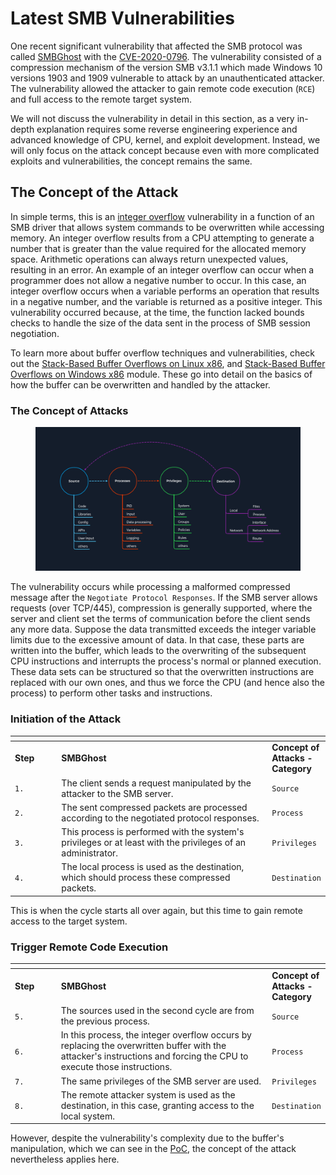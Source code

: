 # Latest SMB Vulnerabilities

One recent significant vulnerability that affected the SMB protocol was called [SMBGhost](https://arista.my.site.com/AristaCommunity/s/article/SMBGhost-Wormable-Vulnerability-Analysis-CVE-2020-0796) with the [CVE-2020-0796](https://msrc.microsoft.com/update-guide/vulnerability/CVE-2020-0796). The vulnerability consisted of a compression mechanism of the version SMB v3.1.1 which made Windows 10 versions 1903 and 1909 vulnerable to attack by an unauthenticated attacker. The vulnerability allowed the attacker to gain remote code execution (`RCE`) and full access to the remote target system.

We will not discuss the vulnerability in detail in this section, as a very in-depth explanation requires some reverse engineering experience and advanced knowledge of CPU, kernel, and exploit development. Instead, we will only focus on the attack concept because even with more complicated exploits and vulnerabilities, the concept remains the same.

## The Concept of the Attack

In simple terms, this is an [integer overflow](https://en.wikipedia.org/wiki/Integer_overflow) vulnerability in a function of an SMB driver that allows system commands to be overwritten while accessing memory. An integer overflow results from a CPU attempting to generate a number that is greater than the value required for the allocated memory space. Arithmetic operations can always return unexpected values, resulting in an error. An example of an integer overflow can occur when a programmer does not allow a negative number to occur. In this case, an integer overflow occurs when a variable performs an operation that results in a negative number, and the variable is returned as a positive integer. This vulnerability occurred because, at the time, the function lacked bounds checks to handle the size of the data sent in the process of SMB session negotiation.

To learn more about buffer overflow techniques and vulnerabilities, check out the [Stack-Based Buffer Overflows on Linux x86](https://academy.hackthebox.com/course/preview/stack-based-buffer-overflows-on-linux-x86), and [Stack-Based Buffer Overflows on Windows x86](https://academy.hackthebox.com/course/preview/stack-based-buffer-overflows-on-windows-x86) module. These go into detail on the basics of how the buffer can be overwritten and handled by the attacker.

### **The Concept of Attacks**

<figure><img src="../../../../.gitbook/assets/image (133).png" alt=""><figcaption></figcaption></figure>

The vulnerability occurs while processing a malformed compressed message after the `Negotiate Protocol Responses`. If the SMB server allows requests (over TCP/445), compression is generally supported, where the server and client set the terms of communication before the client sends any more data. Suppose the data transmitted exceeds the integer variable limits due to the excessive amount of data. In that case, these parts are written into the buffer, which leads to the overwriting of the subsequent CPU instructions and interrupts the process's normal or planned execution. These data sets can be structured so that the overwritten instructions are replaced with our own ones, and thus we force the CPU (and hence also the process) to perform other tasks and instructions.

### **Initiation of the Attack**

<table data-header-hidden><thead><tr><th width="81"></th><th width="488"></th><th></th></tr></thead><tbody><tr><td><strong>Step</strong></td><td><strong>SMBGhost</strong></td><td><strong>Concept of Attacks - Category</strong></td></tr><tr><td><code>1.</code></td><td>The client sends a request manipulated by the attacker to the SMB server.</td><td><code>Source</code></td></tr><tr><td><code>2.</code></td><td>The sent compressed packets are processed according to the negotiated protocol responses.</td><td><code>Process</code></td></tr><tr><td><code>3.</code></td><td>This process is performed with the system's privileges or at least with the privileges of an administrator.</td><td><code>Privileges</code></td></tr><tr><td><code>4.</code></td><td>The local process is used as the destination, which should process these compressed packets.</td><td><code>Destination</code></td></tr></tbody></table>

This is when the cycle starts all over again, but this time to gain remote access to the target system.

### **Trigger Remote Code Execution**

<table data-header-hidden><thead><tr><th width="80"></th><th width="496"></th><th></th></tr></thead><tbody><tr><td><strong>Step</strong></td><td><strong>SMBGhost</strong></td><td><strong>Concept of Attacks - Category</strong></td></tr><tr><td><code>5.</code></td><td>The sources used in the second cycle are from the previous process.</td><td><code>Source</code></td></tr><tr><td><code>6.</code></td><td>In this process, the integer overflow occurs by replacing the overwritten buffer with the attacker's instructions and forcing the CPU to execute those instructions.</td><td><code>Process</code></td></tr><tr><td><code>7.</code></td><td>The same privileges of the SMB server are used.</td><td><code>Privileges</code></td></tr><tr><td><code>8.</code></td><td>The remote attacker system is used as the destination, in this case, granting access to the local system.</td><td><code>Destination</code></td></tr></tbody></table>

However, despite the vulnerability's complexity due to the buffer's manipulation, which we can see in the [PoC](https://www.exploit-db.com/exploits/48537), the concept of the attack nevertheless applies here.
